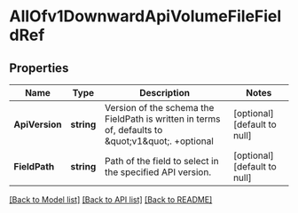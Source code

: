 # AllOfv1DownwardApiVolumeFileFieldRef

## Properties
Name | Type | Description | Notes
------------ | ------------- | ------------- | -------------
**ApiVersion** | **string** | Version of the schema the FieldPath is written in terms of, defaults to \&quot;v1\&quot;. +optional | [optional] [default to null]
**FieldPath** | **string** | Path of the field to select in the specified API version. | [optional] [default to null]

[[Back to Model list]](../README.md#documentation-for-models) [[Back to API list]](../README.md#documentation-for-api-endpoints) [[Back to README]](../README.md)


